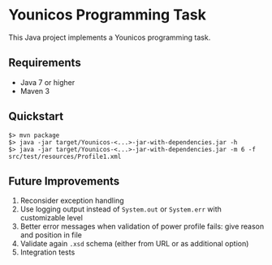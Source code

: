 Younicos Programming Task
=========================

This Java project implements a Younicos programming task.  

Requirements
------------

* Java 7 or higher
* Maven 3

Quickstart
-----------

    $> mvn package
    $> java -jar target/Younicos-<...>-jar-with-dependencies.jar -h
    $> java -jar target/Younicos-<...>-jar-with-dependencies.jar -m 6 -f src/test/resources/Profile1.xml


Future Improvements
-------------------

1. Reconsider exception handling
2. Use logging output instead of `System.out` or `System.err` with customizable level
3. Better error messages when validation of power profile fails: give reason and position in file
4. Validate again `.xsd` schema (either from URL or as additional option)
5. Integration tests